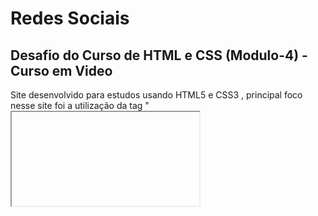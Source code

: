 <h1>Redes Sociais</h1>
<h2>Desafio do Curso de HTML e CSS (Modulo-4) - Curso em Video</h2>
<p>
Site desenvolvido para estudos usando HTML5 e CSS3 , principal foco nesse site foi a utilização da tag "<iframe>" usando diversas paginas em HTML para ser reproduzido dentro do "<iframe>"
</p>

![image](https://github.com/user-attachments/assets/24ed58e6-372f-441c-b8a3-83ab107aaa73)

<a href="https://bessadeev.github.io/social-site/">Acesse aqui </a>
 
